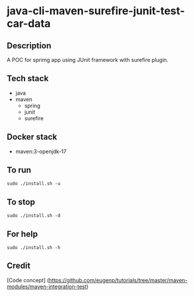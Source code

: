 # java-cli-maven-surefire-junit-test-car-data

## Description
A POC for sprimg app using JUnit
framework with surefire plugin.

## Tech stack
- java
- maven
  - spring
  - junit
  - surefire

## Docker stack
- maven:3-openjdk-17

## To run
`sudo ./install.sh -u`

## To stop
`sudo ./install.sh -d`

## For help
`sudo ./install.sh -h`

## Credit
[Code concept] (https://github.com/eugenp/tutorials/tree/master/maven-modules/maven-integration-test)
